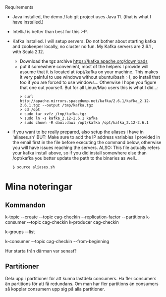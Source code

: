 Requirements

- Java installed, the demo / lab git project uses Java 11. (that is what I have installed.)
- IntelliJ is better than best for this :-P.

- Kafka installed. I will setup servers. Do not bother about starting kafka and zookeeper locally,
no cluster no fun. My Kafka servers are 2.6.1 , with Scala 2.12. 
  - Download the tgz archive https://kafka.apache.org/downloads
  - put it somewhere convenient, most of the helpers I provide will assume that it is 
    located at /opt/kafka on your machine. This makes it very painful to use windows without 
    ubuntu/bash :-), so install that too if you are forced to use windows... 
    Otherwise I hope you figure that one out yourself.
    But for all Linux/Mac users this is what I did...:
    ```
    > curl http://apache.mirrors.spacedump.net/kafka/2.6.1/kafka_2.12-2.6.1.tgz --output /tmp/kafka.tgz
    > cd /opt
    > sudo tar xvfz /tmp/kafka.tgz
    > sudo ln -s kafka_2.12-2.6.1 kafka
    > sudo chown -R dawi:dawi /opt/kafka /opt/kafka_2.12-2.6.1
    ```

- if you want to be really prepared, also setup the aliases i have in 'aliases.sh'
  BUT: Make sure to add the IP address variables I provided in the email first in the
  file before executing the command below, otherwise you will have issues reaching the 
  servers. ALSO: This file actually refers your kafka install above, so if you did install 
  somewhere else than /opt/kafka you better update the path to the binaries as well...
  ```
  $ source aliases.sh
  ```

# Mina noteringar
## Kommandon
k-topic  --create --topic cag-checkin --replication-factor --partitions
k-consumer --topic cag-checkin
k-producer cag-checkin

k-groups --list

k-consumer --topic cag-checkin --from-beginning

Hur starta från därman var senast?

## Partitioner
Dela upp i partitioner för att kunna lastdela consumers.
Ha fler consumers än partitions för att få redundans.
Om man har fler partitions än consumers så kopplar consumern upp sig på alla partitioner.
